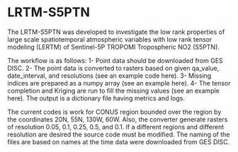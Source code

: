 # LRTM-S5PTN

The LRTM-S5PTN was developed to investigate the low rank properties of large scale spatiotemporal atmospheric variables with low rank tensor modeling (LERTM) of Sentinel-5P TROPOMI Tropospheric NO2 (S5PTN). 

The workflow is as follows:
1- Point data should be downloaded from GES DISC.
2- The point data is converted to rasters based on given qa_value, date_interval, and resolutions (see an example code here).
3- Missing indices are prepared as a numpy array (see an example here).
4- The tensor completion and Kriging are run to fill the missing values (see an example here). The output is a dictionary file having metrics and logs.

The current codes is work for CONUS region bounded over the region by the coordinates 20N, 55N, 130W, 60W. Also, the converter generate rasters of resolution 0.05, 0.1, 0.25, 0.5, and 0.1. If a different regions and different resolution are desired the source code must be modified. The naming of the files are based on names at the time data were downloaded from GES DISC. 





